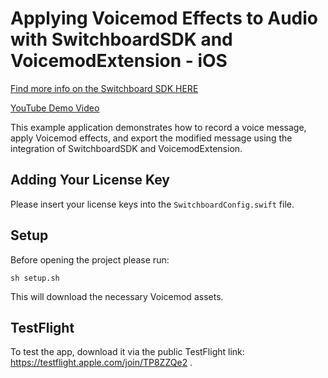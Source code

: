 # Applying Voicemod Effects to Audio with SwitchboardSDK and VoicemodExtension - iOS

<a href="https://docs.switchboard.audio/" target="_blank">Find more info on the Switchboard SDK HERE</a>

<a href="https://youtube.com/shorts/N172WS-7_1o" target="_blank">YouTube Demo Video</a> 


This example application demonstrates how to record a voice message, apply Voicemod effects, and export the modified message using the integration of SwitchboardSDK and VoicemodExtension.

## Adding Your License Key

Please insert your license keys into the `SwitchboardConfig.swift` file.

## Setup

Before opening the project please run:

```
sh setup.sh
```

This will download the necessary Voicemod assets.

## TestFlight
To test the app, download it via the public TestFlight link: https://testflight.apple.com/join/TP8ZZQe2 .
